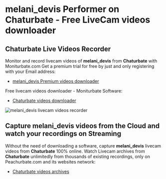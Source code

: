 # melani_devis Performer on Chaturbate - Free LiveCam videos downloader

## Chaturbate Live Videos Recorder

Monitor and record livecam videos of **melani_devis** from **Chaturbate** with Moniturbate.com
Get a premium trial for free by just and only registering with your Email address:
* [melani_devis Premium videos downloader](https://moniturbate.com/request-demo-licence-key.html)

Free livecam videos downloader - Moniturbate Software:
* [Chaturbate videos downloader](https://moniturbate.com/moniturbate-download-software.html)

![melani_devis livecam videos recorder](https://peachurnet.com/templates/moniturbate-software.png)


## Capture melani_devis videos from the Cloud and watch your recordings on Streaming

Without the need of downloading a software, capture **melani_devis** livecam videos from **Chaturbate** 100% online.
Watch Livecam archives from **Chaturbate** unlimitedly from thousands of existing recordings, only on Peachurbate.com and its websites network:
* [Chaturbate videos archives](https://peachurnet.com/)